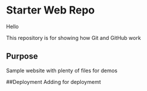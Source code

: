 # Starter Web Repo
Hello 

This repository is for showing how Git and GitHub work

## Purpose

Sample website with plenty of files for demos

##Deployment
Adding for deploymemt
